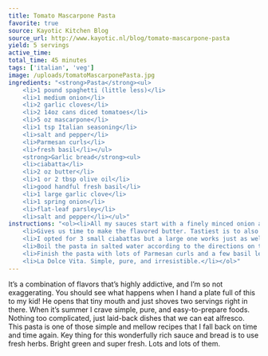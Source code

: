 ```yaml
---
title: Tomato Mascarpone Pasta
favorite: true
source: Kayotic Kitchen Blog
source_url: http://www.kayotic.nl/blog/tomato-mascarpone-pasta
yield: 5 servings
active_time: 
total_time: 45 minutes
tags: ['italian', 'veg']
image: /uploads/tomatoMascarponePasta.jpg
ingredients: "<strong>Pasta</strong><ul>
	<li>1 pound spaghetti (little less)</li>
	<li>1 medium onion</li>
	<li>2 garlic cloves</li>
	<li>2 14oz cans diced tomatoes</li>
	<li>5 oz mascarpone</li>
	<li>1 tsp Italian seasoning</li>
	<li>salt and pepper</li>
	<li>Parmesan curls</li>
	<li>fresh basil</li></ul>
	<strong>Garlic bread</strong><ul>
	<li>ciabatta</li>
	<li>2 oz butter</li>
	<li>1 or 2 tbsp olive oil</li>
	<li>good handful fresh basil</li>
	<li>1 large garlic clove</li>
	<li>1 spring onion</li>
	<li>flat-leaf parsley</li>
	<li>salt and pepper</li></ul>"
instructions: "<ol><li>All my sauces start with a finely minced onion and garlic. I’m boring, I know. Heat some olive oil and sauté the onion for a minute or 4, until translucent. Add the garlic and give it another minute before pouring in the diced tomatoes. Season with a pinch of salt, loads of freshly cracked black pepper and a tsp or so Italian seasoning. Bring the sauce to a boil and let it simmer, over low heat, for 30 minutes.</li>
	<li>Gives us time to make the flavored butter. Tastiest is to also make your own butter! Use a food processor and combine the olive oil, butter, a large handful of fresh basil and a few parsley leaves (1:3 ratio). Add the grated garlic and a spring onion. Pulse until you have a lovely green flavored butter.</li>
	<li>I opted for 3 small ciabattas but a large one works just as well. Slice it in half and spread the butter on the bottom half. Put the halves back together and bake them in a preheated oven at 375ºC (175ºF) 5 to 7 minutes. Want to up the flavors a little. Feel free to sprinkle some cheese on top of the butter.</li>
	<li>Boil the pasta in salted water according to the directions on the package. After 30 minutes the tomato sauce will have cooked down quite a bit. Stir in the mascarpone. Taste to check the seasoning. Add more salt and pepper when needed. Finish the sauce with lots of finely minced fresh basil. Drain the pasta and stir it into the sauce adding a little of the cooking liquid as well.</li>
	<li>Finish the pasta with lots of Parmesan curls and a few basil leaves. The mascarpone adds a wonderful richness and sweetness that really compliments the tanginess of the tomatoes. The garlic, onion and fresh basil perform the rest of the magic.</li>
	<li>La Dolce Vita. Simple, pure, and irresistible.</li></ol>"
---
```

It’s a combination of flavors that’s highly addictive, and I’m so not exaggerating. You should see what happens when I hand a plate full of this to my kid! He opens that tiny mouth and just shoves two servings right in there.
When it’s summer I crave simple, pure, and easy-to-prepare foods. Nothing too complicated, just laid-back dishes that we can eat alfresco. This pasta is one of those simple and mellow recipes that I fall back on time and time again.
Key thing for this wonderfully rich sauce and bread is to use fresh herbs. Bright green and super fresh. Lots and lots of them.
